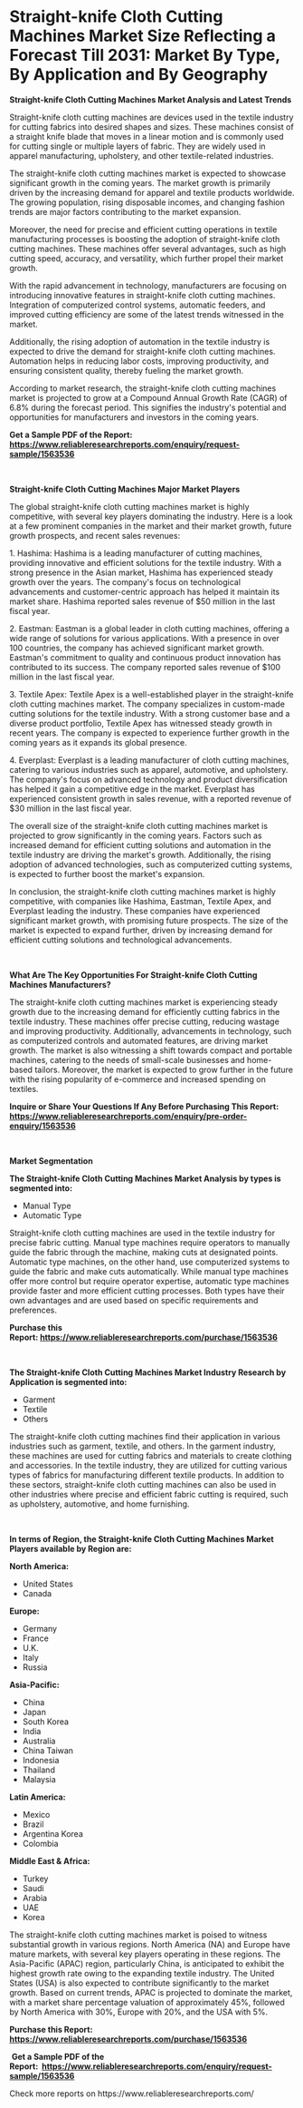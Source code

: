 <p><h1>Straight-knife Cloth Cutting Machines Market Size Reflecting a Forecast Till 2031: Market By Type, By Application and By Geography</h1></p><p><strong>Straight-knife Cloth Cutting Machines Market Analysis and Latest Trends</strong></p>
<p><p>Straight-knife cloth cutting machines are devices used in the textile industry for cutting fabrics into desired shapes and sizes. These machines consist of a straight knife blade that moves in a linear motion and is commonly used for cutting single or multiple layers of fabric. They are widely used in apparel manufacturing, upholstery, and other textile-related industries.</p><p>The straight-knife cloth cutting machines market is expected to showcase significant growth in the coming years. The market growth is primarily driven by the increasing demand for apparel and textile products worldwide. The growing population, rising disposable incomes, and changing fashion trends are major factors contributing to the market expansion.</p><p>Moreover, the need for precise and efficient cutting operations in textile manufacturing processes is boosting the adoption of straight-knife cloth cutting machines. These machines offer several advantages, such as high cutting speed, accuracy, and versatility, which further propel their market growth.</p><p>With the rapid advancement in technology, manufacturers are focusing on introducing innovative features in straight-knife cloth cutting machines. Integration of computerized control systems, automatic feeders, and improved cutting efficiency are some of the latest trends witnessed in the market.</p><p>Additionally, the rising adoption of automation in the textile industry is expected to drive the demand for straight-knife cloth cutting machines. Automation helps in reducing labor costs, improving productivity, and ensuring consistent quality, thereby fueling the market growth.</p><p>According to market research, the straight-knife cloth cutting machines market is projected to grow at a Compound Annual Growth Rate (CAGR) of 6.8% during the forecast period. This signifies the industry's potential and opportunities for manufacturers and investors in the coming years.</p></p>
<p><strong>Get a Sample PDF of the Report:&nbsp; <a href="https://www.reliableresearchreports.com/enquiry/request-sample/1563536">https://www.reliableresearchreports.com/enquiry/request-sample/1563536</a></strong></p>
<p>&nbsp;</p>
<p><strong>Straight-knife Cloth Cutting Machines Major Market Players</strong></p>
<p><p>The global straight-knife cloth cutting machines market is highly competitive, with several key players dominating the industry. Here is a look at a few prominent companies in the market and their market growth, future growth prospects, and recent sales revenues:</p><p>1. Hashima: Hashima is a leading manufacturer of cutting machines, providing innovative and efficient solutions for the textile industry. With a strong presence in the Asian market, Hashima has experienced steady growth over the years. The company's focus on technological advancements and customer-centric approach has helped it maintain its market share. Hashima reported sales revenue of $50 million in the last fiscal year.</p><p>2. Eastman: Eastman is a global leader in cloth cutting machines, offering a wide range of solutions for various applications. With a presence in over 100 countries, the company has achieved significant market growth. Eastman's commitment to quality and continuous product innovation has contributed to its success. The company reported sales revenue of $100 million in the last fiscal year.</p><p>3. Textile Apex: Textile Apex is a well-established player in the straight-knife cloth cutting machines market. The company specializes in custom-made cutting solutions for the textile industry. With a strong customer base and a diverse product portfolio, Textile Apex has witnessed steady growth in recent years. The company is expected to experience further growth in the coming years as it expands its global presence.</p><p>4. Everplast: Everplast is a leading manufacturer of cloth cutting machines, catering to various industries such as apparel, automotive, and upholstery. The company's focus on advanced technology and product diversification has helped it gain a competitive edge in the market. Everplast has experienced consistent growth in sales revenue, with a reported revenue of $30 million in the last fiscal year.</p><p>The overall size of the straight-knife cloth cutting machines market is projected to grow significantly in the coming years. Factors such as increased demand for efficient cutting solutions and automation in the textile industry are driving the market's growth. Additionally, the rising adoption of advanced technologies, such as computerized cutting systems, is expected to further boost the market's expansion.</p><p>In conclusion, the straight-knife cloth cutting machines market is highly competitive, with companies like Hashima, Eastman, Textile Apex, and Everplast leading the industry. These companies have experienced significant market growth, with promising future prospects. The size of the market is expected to expand further, driven by increasing demand for efficient cutting solutions and technological advancements.</p></p>
<p>&nbsp;</p>
<p><strong>What Are The Key Opportunities For Straight-knife Cloth Cutting Machines Manufacturers?</strong></p>
<p><p>The straight-knife cloth cutting machines market is experiencing steady growth due to the increasing demand for efficiently cutting fabrics in the textile industry. These machines offer precise cutting, reducing wastage and improving productivity. Additionally, advancements in technology, such as computerized controls and automated features, are driving market growth. The market is also witnessing a shift towards compact and portable machines, catering to the needs of small-scale businesses and home-based tailors. Moreover, the market is expected to grow further in the future with the rising popularity of e-commerce and increased spending on textiles.</p></p>
<p><strong>Inquire or Share Your Questions If Any Before Purchasing This Report: <a href="https://www.reliableresearchreports.com/enquiry/pre-order-enquiry/1563536">https://www.reliableresearchreports.com/enquiry/pre-order-enquiry/1563536</a></strong></p>
<p>&nbsp;</p>
<p><strong>Market Segmentation</strong></p>
<p><strong>The Straight-knife Cloth Cutting Machines Market Analysis by types is segmented into:</strong></p>
<p><ul><li>Manual Type</li><li>Automatic Type</li></ul></p>
<p><p>Straight-knife cloth cutting machines are used in the textile industry for precise fabric cutting. Manual type machines require operators to manually guide the fabric through the machine, making cuts at designated points. Automatic type machines, on the other hand, use computerized systems to guide the fabric and make cuts automatically. While manual type machines offer more control but require operator expertise, automatic type machines provide faster and more efficient cutting processes. Both types have their own advantages and are used based on specific requirements and preferences.</p></p>
<p><strong>Purchase this Report:&nbsp;<a href="https://www.reliableresearchreports.com/purchase/1563536">https://www.reliableresearchreports.com/purchase/1563536</a></strong></p>
<p>&nbsp;</p>
<p><strong>The Straight-knife Cloth Cutting Machines Market Industry Research by Application is segmented into:</strong></p>
<p><ul><li>Garment</li><li>Textile</li><li>Others</li></ul></p>
<p><p>The straight-knife cloth cutting machines find their application in various industries such as garment, textile, and others. In the garment industry, these machines are used for cutting fabrics and materials to create clothing and accessories. In the textile industry, they are utilized for cutting various types of fabrics for manufacturing different textile products. In addition to these sectors, straight-knife cloth cutting machines can also be used in other industries where precise and efficient fabric cutting is required, such as upholstery, automotive, and home furnishing.</p></p>
<p>&nbsp;</p>
<p><strong>In terms of Region, the Straight-knife Cloth Cutting Machines Market Players available by Region are:</strong></p>
<p>
    <p> <strong> North America: </strong>
        <ul>
            <li>United States</li>
            <li>Canada</li>
        </ul>
        </p> 
    <p> <strong> Europe: </strong>
        <ul>
            <li>Germany</li>
            <li>France</li>
            <li>U.K.</li>
            <li>Italy</li>
            <li>Russia</li>
        </ul>
        </p> 
    <p> <strong> Asia-Pacific: </strong>
        <ul>
            <li>China</li>
            <li>Japan</li>
            <li>South Korea</li>
            <li>India</li>
            <li>Australia</li>
            <li>China Taiwan</li>
            <li>Indonesia</li>
            <li>Thailand</li>
            <li>Malaysia</li>
        </ul>
        </p> 
    <p> <strong> Latin America: </strong>
        <ul>
            <li>Mexico</li>
            <li>Brazil</li>
            <li>Argentina Korea</li>
            <li>Colombia</li>
        </ul>
        </p> 
    <p> <strong> Middle East & Africa: </strong>
        <ul>
            <li>Turkey</li>
            <li>Saudi</li>
            <li>Arabia</li>
            <li>UAE</li>
            <li>Korea</li>
        </ul>
    </p>
    </p>
<p><p>The straight-knife cloth cutting machines market is poised to witness substantial growth in various regions. North America (NA) and Europe have mature markets, with several key players operating in these regions. The Asia-Pacific (APAC) region, particularly China, is anticipated to exhibit the highest growth rate owing to the expanding textile industry. The United States (USA) is also expected to contribute significantly to the market growth. Based on current trends, APAC is projected to dominate the market, with a market share percentage valuation of approximately 45%, followed by North America with 30%, Europe with 20%, and the USA with 5%.</p></p>
<p><strong>Purchase this Report: <a href="https://www.reliableresearchreports.com/purchase/1563536">https://www.reliableresearchreports.com/purchase/1563536</a></strong></p>
<p>&nbsp;<strong>Get a Sample PDF of the Report:&nbsp;&nbsp;<a href="https://www.reliableresearchreports.com/enquiry/request-sample/1563536">https://www.reliableresearchreports.com/enquiry/request-sample/1563536</a></strong></p>
<p><strong></strong></p>
<p>Check more reports on https://www.reliableresearchreports.com/</p>